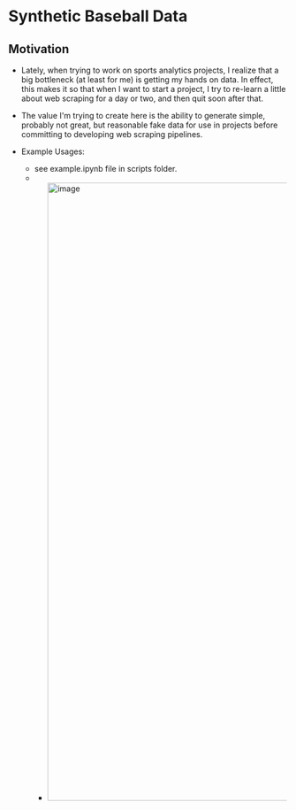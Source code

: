 # Synthetic Baseball Data

## Motivation

* Lately, when trying to work on sports analytics projects, I realize that a big
bottleneck (at least for me) is getting my hands on data. In effect, this makes it so that when I want to start a project, I try to re-learn a little about web scraping for a day or two, and then quit soon after that. 

* The value I'm trying to create here is the ability to generate simple, probably not great, but reasonable fake data for use in projects before committing to developing web scraping pipelines.

* Example Usages:
    * see example.ipynb file in scripts folder.
    * * <img width="1117" alt="image" src="https://github.com/JKolodny/Synthetic_Baseball_Data/assets/24982246/d39442ac-7a10-4acb-92b1-a03720fdbc62">


